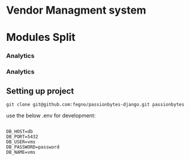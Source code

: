 
# Vendor Managment system


# Modules Split

### Analytics


### Analytics



## Setting up project

```shell
git clone git@github.com:fegno/passionbytes-django.git passionbytes
```

use the below .env for development:
```dotenv

DB_HOST=db
DB_PORT=5432
DB_USER=vms
DB_PASSWORD=password
DB_NAME=vms

```
